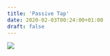 ```yaml
---
title: 'Passive Tap'
date: 2020-02-03T00:24:00+01:00
draft: false
---
```


[![](https://1.bp.blogspot.com/-O3VXeRkT7VA/XjdaD-idjSI/AAAAAAAAwF0/BEnv5PIr0mge7h8AIgfAozGgzG7shM6fACLcBGAsYHQ/s640/rate00001%2B6.22.54%2BPM%2B2-2-2020%2B.png)](https://1.bp.blogspot.com/-O3VXeRkT7VA/XjdaD-idjSI/AAAAAAAAwF0/BEnv5PIr0mge7h8AIgfAozGgzG7shM6fACLcBGAsYHQ/s1600/rate00001%2B6.22.54%2BPM%2B2-2-2020%2B.png)